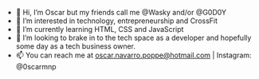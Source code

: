 - 👋 Hi, I’m Oscar but my friends call me @Wasky and/or @G0D0Y
- 👀 I’m interested in technology, entrepreneurship and CrossFit
- 🌱 I’m currently learning HTML, CSS and JavaScript
- 💞️ I’m looking to brake in to the tech space as a developer and hopefully some day as a tech business owner.
- 📫 You can reach me at oscar.navarro.poppe@hotmail.com | Instagram: @0scarmnp

<!---
G0D0Y/G0D0Y is a ✨ special ✨ repository because its `README.md` (this file) appears on your GitHub profile.
You can click the Preview link to take a look at your changes.
--->
